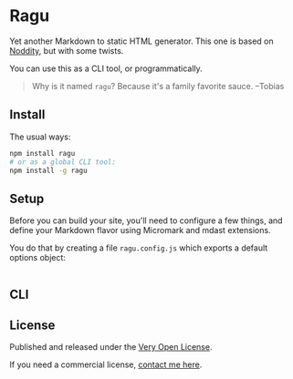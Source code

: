 # Ragu

Yet another Markdown to static HTML generator. This one is based on [Noddity](http://noddity.com/), but with some twists.

You can use this as a CLI tool, or programmatically.

> Why is it named `ragu`? Because it's a family favorite sauce. –Tobias

## Install

The usual ways:

```bash
npm install ragu
# or as a global CLI tool:
npm install -g ragu
```

## Setup

Before you can build your site, you'll need to configure a few things, and define your Markdown flavor using Micromark and mdast extensions.

You do that by creating a file `ragu.config.js` which exports a default options object:

```js

```

## CLI





## License

Published and released under the [Very Open License](http://veryopenlicense.com).

If you need a commercial license, [contact me here](https://davistobias.com/license?software=ragu).
